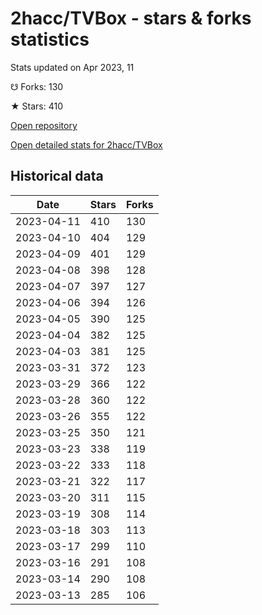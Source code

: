 # 2hacc/TVBox - stars & forks statistics

Stats updated on Apr 2023, 11

☋ Forks: 130

★ Stars: 410

[Open repository](https://github.com/2hacc/TVBox)

[Open detailed stats for 2hacc/TVBox](https://reviewgithub.com/rep/2hacc/TVBox)

## Historical data
| Date | Stars | Forks |
|------|-------|-------|
| 2023-04-11 | 410 | 130 | 
| 2023-04-10 | 404 | 129 | 
| 2023-04-09 | 401 | 129 | 
| 2023-04-08 | 398 | 128 | 
| 2023-04-07 | 397 | 127 | 
| 2023-04-06 | 394 | 126 | 
| 2023-04-05 | 390 | 125 | 
| 2023-04-04 | 382 | 125 | 
| 2023-04-03 | 381 | 125 | 
| 2023-03-31 | 372 | 123 | 
| 2023-03-29 | 366 | 122 | 
| 2023-03-28 | 360 | 122 | 
| 2023-03-26 | 355 | 122 | 
| 2023-03-25 | 350 | 121 | 
| 2023-03-23 | 338 | 119 | 
| 2023-03-22 | 333 | 118 | 
| 2023-03-21 | 322 | 117 | 
| 2023-03-20 | 311 | 115 | 
| 2023-03-19 | 308 | 114 | 
| 2023-03-18 | 303 | 113 | 
| 2023-03-17 | 299 | 110 | 
| 2023-03-16 | 291 | 108 | 
| 2023-03-14 | 290 | 108 | 
| 2023-03-13 | 285 | 106 | 

